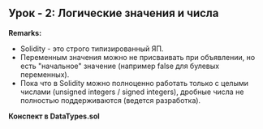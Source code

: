 ## Урок - 2: Логические значения и числа

**Remarks:**       
- Solidity - это строго типизированный ЯП.
- Переменным значения можно не присваивать при объявлении, но есть "начальное" значение (например false для булевых переменных).
- Пока что в Solidity можно полноценно работать только с целыми числами (unsigned integers / signed integers), 
дробные числа не полностью поддерживаются (ведется разработка).

**Конспект в DataTypes.sol**